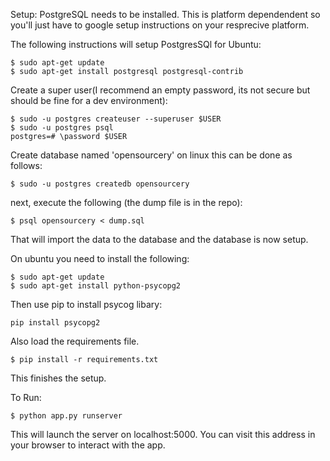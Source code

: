 Setup:
PostgreSQL needs to be installed. This is platform dependendent so you'll just have to
google setup instructions on your resprecive platform.

The following instructions will setup PostgresSQl for Ubuntu:
```
$ sudo apt-get update
$ sudo apt-get install postgresql postgresql-contrib
```

Create a super user(I recommend an empty password, its not secure but should be fine for a dev environment):
```
$ sudo -u postgres createuser --superuser $USER
$ sudo -u postgres psql
postgres=# \password $USER
```

Create database named 'opensourcery' on linux this can be done as follows:
```
$ sudo -u postgres createdb opensourcery
```

next, execute the following (the dump file is in the repo):
```
$ psql opensourcery < dump.sql
```

That will import the data to the database and the database is now setup.

On ubuntu you need to install the following:
```
$ sudo apt-get update
$ sudo apt-get install python-psycopg2
```

Then use pip to install psycog libary:
```
pip install psycopg2
```

Also load the requirements file.
```
$ pip install -r requirements.txt
```

This finishes the setup.
 
To Run:
```
$ python app.py runserver
```

This will launch the server on localhost:5000. You can visit this address in your browser to interact with the app.
